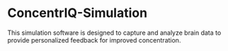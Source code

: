 # ConcentrIQ-Simulation
This simulation software is designed to capture and analyze brain data to provide personalized feedback for improved concentration.
